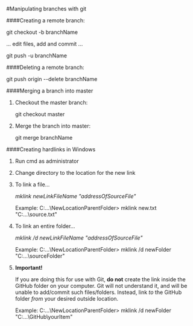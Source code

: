 #Manipulating branches with git

####Creating a remote branch:

git checkout -b branchName

... edit files, add and commit ...

git push -u branchName


####Deleting a remote branch:

git push origin --delete branchName



####Merging a branch into master

1. Checkout the master branch: 

   git checkout master
   
2. Merge the branch into master: 

   git merge branchName


####Creating hardlinks in Windows

1. Run cmd as administrator 
2. Change directory to the location for the new link
3. To link a file...

	_mklink newLinkFileName "addressOfSourceFile"_

	Example: C:\...\NewLocationParentFolder> mklink new.txt "C:\...\source.txt"


4. To link an entire folder...

	_mklink /d newLinkFileName "addressOfSourceFile"_

	Example: C:\...\NewLocationParentFolder> mklink /d newFolder "C:\...\sourceFolder"

5. **Important!**

	If you are doing this for use with Git, **do not** create the link inside the GitHub folder on your computer.
	Git will not understand it, and will be unable to add/commit such files/folders. Instead, link _to_ the GitHub 
	folder _from_ your desired outside location.
	
	Example: C:\...\NewLocationParentFolder> mklink /d newFolder "C:\...\GitHub\yourItem"
